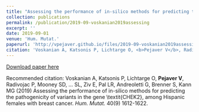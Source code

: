 ```yaml
---
title: "Assessing the performance of in-silico methods for predicting the pathogenicity of variants in the gene \textit{CHEK2}, among Hispanic females with breast cancer"
collection: publications
permalink: /publication/2019-09-voskanian2019assessing
excerpt: ''
date: 2019-09-01
venue: 'Hum. Mutat.'
paperurl: 'http://vpejaver.github.io/files/2019-09-voskanian2019assessing.pdf'
citation: 'Voskanian A, Katsonis P, Lichtarge O, <b>Pejaver V</b>, Radivojac P, Mooney SD, ... SL, Ziv E, Pal LR, Andreoletti G, Brenner S, Kann MG (2019) Assessing the performance of in-silico methods for predicting the pathogenicity of variants in the gene \textit{CHEK2}, among Hispanic females with breast cancer. <i>Hum. Mutat.</i> 40(9) 1612-1622.'
---
```

[Download paper here](http://vpejaver.github.io/files/2019-09-voskanian2019assessing.pdf)

Recommended citation: Voskanian A, Katsonis P, Lichtarge O, <b>Pejaver V</b>, Radivojac P, Mooney SD, ... SL, Ziv E, Pal LR, Andreoletti G, Brenner S, Kann MG (2019) Assessing the performance of in-silico methods for predicting the pathogenicity of variants in the gene \textit{CHEK2}, among Hispanic females with breast cancer. <i>Hum. Mutat.</i> 40(9) 1612-1622.
